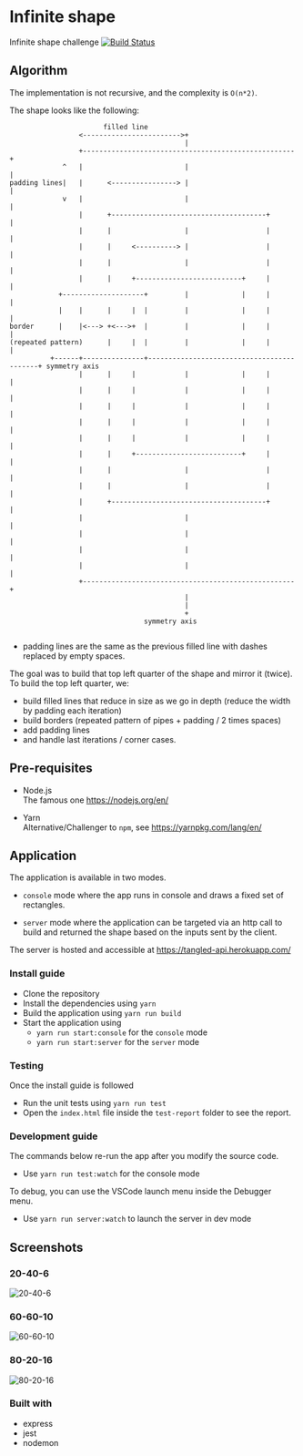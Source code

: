 # Infinite shape
Infinite shape challenge [![Build Status](https://travis-ci.com/amtb/infinite-shape.svg?token=UgWdXE2QTs8W785ye8Et&branch=master)](https://travis-ci.com/amtb/infinite-shape)

## Algorithm
The implementation is not recursive, and the complexity is `O(n*2)`.

The shape looks like the following:

```
                       filled line
                 <------------------------>+
                                           |
                 +----------------------------------------------------+
             ^   |                         |                          |
padding lines|   |      <----------------> |                          |
             v   |                         |                          |
                 |      +--------------------------------------+      |
                 |      |                  |                   |      |
                 |      |     <----------> |                   |      |
                 |      |                  |                   |      |
                 |      |     +--------------------------+     |      |
            +--------------------+         |             |     |      |
            |    |      |     |  |         |             |     |      |
border      |    |<---> +<--->+  |         |             |     |      |
(repeated pattern)      |     |  |         |             |     |      |
          +------+---------------+-------------------------------------------+ symmetry axis
                 |      |     |            |             |     |      |
                 |      |     |            |             |     |      |
                 |      |     |            |             |     |      |
                 |      |     |            |             |     |      |
                 |      |     |            |             |     |      |
                 |      |     +--------------------------+     |      |
                 |      |                  |                   |      |
                 |      |                  |                   |      |
                 |      +--------------------------------------+      |
                 |                         |                          |
                 |                         |                          |
                 |                         |                          |
                 |                         |                          |
                 +----------------------------------------------------+
                                           |
                                           |
                                           +
                                 symmetry axis


```

- padding lines are the same as the previous filled line with dashes replaced by empty spaces.

The goal was to build that top left quarter of the shape and mirror it (twice).
To build the top left quarter, we:
- build filled lines that reduce in size as we go in depth (reduce the width by padding each iteration)
- build borders (repeated pattern of pipes + padding / 2 times spaces)
- add padding lines 
- and handle last iterations / corner cases.

## Pre-requisites
- Node.js <br/>
The famous one https://nodejs.org/en/

- Yarn <br/>
Alternative/Challenger to `npm`, see https://yarnpkg.com/lang/en/

## Application
The application is available in two modes.
- `console` mode where the app runs in console and draws a fixed set of rectangles.

- `server` mode where the application can be targeted via an http call to build and returned the shape based on the inputs sent by the client.

The server is hosted and accessible at https://tangled-api.herokuapp.com/

### Install guide
- Clone the repository
- Install the dependencies using `yarn`
- Build the application using `yarn run build`
- Start the application using
    - `yarn run start:console` for the `console` mode
    - `yarn run start:server` for the `server` mode

### Testing
Once the install guide is followed
- Run the unit tests using `yarn run test`
- Open the `index.html` file inside the `test-report` folder to see the report.

### Development guide
The commands below re-run the app after you modify the source code.

- Use `yarn run test:watch` for the console mode 

To debug, you can use the VSCode launch menu inside the Debugger menu.

- Use `yarn run server:watch` to launch the server in dev mode

## Screenshots
### 20-40-6
![20-40-6](./screenshots/20-40-6.PNG)

### 60-60-10
![60-60-10](./screenshots/60-60-10.PNG)

### 80-20-16
![80-20-16](./screenshots/80-20-16.PNG)

### Built with
- express
- jest
- nodemon
